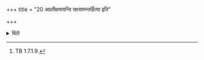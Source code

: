 +++
title = "20 अप्रतीक्षमायन्ति रक्षसामन्तर्हित्या इति"

+++

<details><summary>थिते</summary>

20. It is known (from a Brāhmaṇa-text), “They return without looking back in order to keep away the evil beings.”[^1]   

[^1]: TB 1.7.1.9.  
</details>
